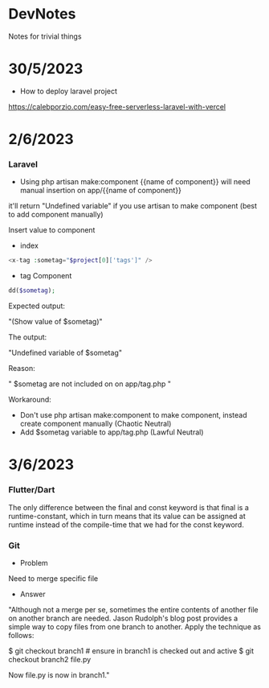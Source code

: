 # DevNotes
Notes for trivial things

# 30/5/2023
- How to deploy laravel project

https://calebporzio.com/easy-free-serverless-laravel-with-vercel

# 2/6/2023

### Laravel

- Using php artisan make:component {{name of component}} will need manual insertion on app/{{name of component}}

it'll return "Undefined variable" if you use artisan to make component (best to add component manually)

Insert value to component

- index
```php
<x-tag :sometag="$project[0]['tags']" />
```

- tag Component
```php
dd($sometag);
```

Expected output:

"(Show value of $sometag)"

The output:

"Undefined variable of $sometag"

Reason:

" $sometag are not included on on app/tag.php "

Workaround:

- Don't use php artisan make:component to make component, instead create component manually (Chaotic Neutral)
- Add $sometag variable to app/tag.php (Lawful Neutral)

# 3/6/2023
### Flutter/Dart
The only difference between the final and const keyword is that final is a runtime-constant, which in turn means that its value can be assigned at runtime instead of the compile-time that we had for the const keyword.

### Git
- Problem

Need to merge specific file

- Answer

"Although not a merge per se, sometimes the entire contents of another file on another branch are needed. Jason Rudolph's blog post provides a simple way to copy files from one branch to another. Apply the technique as follows:

$ git checkout branch1 # ensure in branch1 is checked out and active
$ git checkout branch2 file.py

Now file.py is now in branch1."
